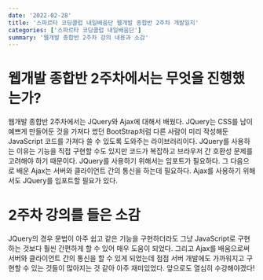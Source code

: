 ```yaml
---
date: '2022-02-28'
title: '스파르타 코딩클럽 내일배움단 웹개발 종합반 2주차 개발일지'
categories: ['스파르타 코딩클럽 내일배움단']
summary: '웹개발 종합반 2주차 강의 내용과 소감'
---
```


# 웹개발 종합반 2주차에서는 무엇을 진행했는가?

웹개발 종합반 2주차에서는 JQuery와 Ajax에 대해서 배웠다.
JQuery는 CSS를 남이 예쁘게 만들어둔 것을 가져다 썼던 BootStrap처럼 다른 사람이 미리 작성해둔 JavaScript 코드를 가져다 쓸 수 있도록 도와주는 라이브러리이다. JQuery를 사용하는 이유는 기능을 직접 구현할 수도 있지만 코드가 복잡하고 브라우저 간 호환성 문제를 고려해야 하기 때문이다. JQuery를 사용하기 위해서는 임포트가 필요하다. 그 다음으로 배운 Ajax는 서버와 클라이언트 간의 통신을 하는데 필요하다. Ajax를 사용하기 위해서도 JQuery를 임포트할 필요가 있다.

# 2주차 강의를 들은 소감

JQuery의 경우 문법이 아주 쉽고 같은 기능을 구현하더라도 그냥 JavaScript로 구현하는 것보다 훨씬 간편하게 할 수 있어 매우 도움이 되었다. 그리고 Ajax를 배움으로써 서버와 클라이언트 간의 통신을 할 수 있게 되었는데 점점 서버 개발에도 가까워지고 구현할 수 있는 것들이 많아지는 것 같아 아주 재미있었다. 앞으로도 열심히 수강해야겠다!
